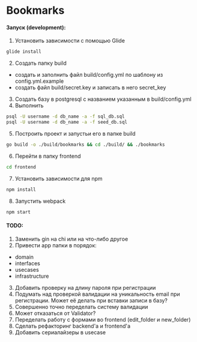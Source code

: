 # Bookmarks

#### Запуск (development):
1. Установить зависимости с помощью Glide
```bash
glide install
```
2. Создать папку build
  * создать и заполнить файл build/config.yml по шаблону из config.yml.example
  * создать файл build/secret.key и записать в него secret_key
3. Создать базу в postgresql с названием указанным в build/config.yml
4. Выполнить
```bash
psql -U username -d db_name -a -f sql_db.sql
psql -U username -d db_name -a -f seed_db.sql
```
5. Построить проект и запустьи его в папке build
```bash
go build -o ./build/bookmarks && cd ./build/ && ./bookmarks
```
6. Перейти в папку frontend
```bash
cd frontend
```
7. Установить зависимости для npm
```bash
npm install
```
8. Запустить webpack
```bash
npm start
```


#### TODO:
1. Заменить gin на chi или на что-либо другое
2. Привести app папки в порядок:
  * domain
  * interfaces
  * usecases
  * infrastructure

3. Добавить проверку на длину пароля при регистрации
4. Подумать над проверкой валидации на уникальность email при регистрации. Может её делать при вставки записи в базу?
5. Совершенно точно переделать систему валидации
6. Может отказаться от Validator?
7. Переделать работу с формами во frontend (edit_folder и new_folder)
8. Сделать рефакторинг backend'а и frontend'a
9. Добавить сериалайзеры в usecase
